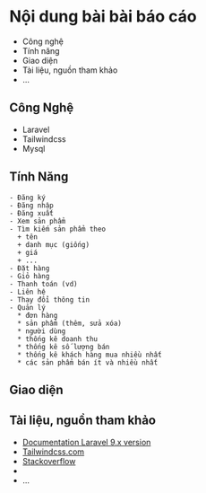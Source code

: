 # Nội dung bài bài báo cáo

- Công nghệ
- Tính năng
- Giao diện
- Tài liệu, nguồn tham khảo
- ...

## Công Nghệ

- Laravel
- Tailwindcss
- Mysql

## Tính Năng

    - Đăng ký
    - Đăng nhập
    - Đăng xuất
    - Xem sản phẩm
    - Tìm kiếm sản phẩm theo
      + tên
      + danh mục (giống)
      + giá
      + ...
    - Đặt hàng
    - Giỏ hàng
    - Thanh toán (vd)
    - Liên hệ
    - Thay đổi thông tin
    - Quản lý
      * đơn hàng
      * sản phẩm (thêm, sửa xóa)
      * người dùng
      * thống kê doanh thu
      * thống kê số lượng bán
      * thống kê khách hàng mua nhiều nhất
      * các sản phẩm bán ít và nhiều nhất
      
      

## Giao diện

## Tài liệu, nguồn tham khảo

- [Documentation Laravel 9.x version](https://laravel.com/docs/9.x)
- [Tailwindcss.com](https://tailwindcss.com/)
- [Stackoverflow](https://stackoverflow.com/)
-
- ...
